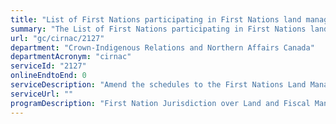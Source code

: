 ```yaml
---
title: "List of First Nations participating in First Nations land management"
summary: "The List of First Nations participating in First Nations land management service from Crown-Indigenous Relations and Northern Affairs Canada is not available end-to-end online, according to the GC Service Inventory."
url: "gc/cirnac/2127"
department: "Crown-Indigenous Relations and Northern Affairs Canada"
departmentAcronym: "cirnac"
serviceId: "2127"
onlineEndtoEnd: 0
serviceDescription: "Amend the schedules to the First Nations Land Management Act by Ministerial Order, to add, change or remove names of First Nations that are signatories to the Framework Agreement on First Nation Land Management (Schedule 1) and names of First Nations that have community approved land codes in force with the date the code came into force (Schedule 2)."
serviceUrl: ""
programDescription: "First Nation Jurisdiction over Land and Fiscal Management"
---
```

